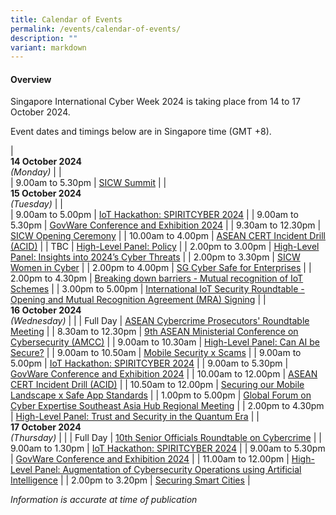```yaml
---
title: Calendar of Events
permalink: /events/calendar-of-events/
description: ""
variant: markdown
---
```

#### **Overview**

Singapore International Cyber Week 2024 is taking place from 14 to 17 October 2024.

Event dates and timings below are in Singapore time (GMT +8). 

| <br> **14 October 2024** <br>*(Monday)* |                                                                                                |                            
| 9.00am to 5.30pm           | [SICW Summit](/events/14-oct/sicw-summit/)                               |
| <br> **15 October 2024** <br>*(Tuesday)* |                                                                                                |                            
| 9.00am to 5.00pm           | [IoT Hackathon: SPIRITCYBER 2024](/events/15-oct/iot-hackathon-spiritcyber-2024/)                               |
| 9.00am to 5.30pm           | [GovWare Conference and Exhibition 2024](/events/15-oct/govware-conference-and-exhibition-2024/)                               |
| 9.30am to 12.30pm           | [SICW Opening Ceremony](/events/15-oct/sicw-opening-ceremony/)                               |
| 10.00am to 4.00pm           | [ASEAN CERT Incident Drill (ACID)](/events/15-oct/asean-cert-incident-drill-acid/)                               |
| TBC           | [High-Level Panel: Policy](/events/15-oct/high-level-panel-policy/)                               |
| 2.00pm to 3.00pm           | [High-Level Panel: Insights into 2024’s Cyber Threats](/events/15-oct/high-level-panel-insights-into-2024-s-cyber-threats/)                               |
| 2.00pm to 3.30pm           | [SICW Women in Cyber](/events/15-oct/sicw-women-in-cyber/)                               |
| 2.00pm to 4.00pm           | [SG Cyber Safe for Enterprises](/events/15-oct/sg-cyber-safe-for-enterprises/)                               |
| 2.00pm to 4.30pm           | [Breaking down barriers - Mutual recognition of IoT Schemes](/events/15-oct/breaking-down-barriers-mutual-recognition-of-iot-schemes/)                               |
| 3.00pm to 5.00pm           | [International IoT Security Roundtable - Opening and Mutual Recognition Agreement (MRA) Signing](/events/15-oct/iiotsrt-opening-and-mutual-recognition-agreement-mra-signing/)                               |
| <br> **16 October 2024** <br>*(Wednesday)* |                                                                                                |
| Full Day           | [ASEAN Cybercrime Prosecutors' Roundtable Meeting](/events/16-oct/acprm/)                               |
| 8.30am to 12.30pm           | [9th ASEAN Ministerial Conference on Cybersecurity (AMCC)](/9th-asean-ministerial-conference-on-cybersecurity-amcc/)                               |
| 9.00am to 10.30am           | [High-Level Panel: Can AI be Secure?](/events/16-oct/high-level-panel-can-ai-be-secure/)                               |
| 9.00am to 10.50am           | [Mobile Security x Scams](/events/16-oct/mobile-x-scams/)                               |
| 9.00am to 5.00pm           | [IoT Hackathon: SPIRITCYBER 2024](/events/16-oct/iot-hackathon-spiritcyber-2024/)                               |
| 9.00am to 5.30pm           | [GovWare Conference and Exhibition 2024](/events/16-oct/govware-conference-and-exhibition-2024/)                               |
| 10.00am to 12.00pm           | [ASEAN CERT Incident Drill (ACID)](/events/16-oct/asean-cert-incident-drill-acid/)                               |
| 10.50am to 12.00pm           | [Securing our Mobile Landscape x Safe App Standards](/events/16-oct/securing-our-mobile-landscape/)                               |
| 1.00pm to 5.00pm           | [Global Forum on Cyber Expertise Southeast Asia Hub Regional Meeting](/events/16-oct/global-forum-on-cyber-expertise-southeast-asia-hub-regional-meeting/)                               |
| 2.00pm to 4.30pm           | [High-Level Panel: Trust and Security in the Quantum Era](/events/16-oct/high-level-panel-trust-and-security-in-the-quantum-era/)                               |
| <br> **17 October 2024** <br>*(Thursday)*          |                                                                                           |
| Full Day           | [10th Senior Officials Roundtable on Cybercrime](/events/17-oct/10th-senior-officials-roundtable-on-cybercrime/)                               |
| 9.00am to 1.30pm           | [IoT Hackathon: SPIRITCYBER 2024](/events/17-oct/iot-hackathon-spiritcyber-2024/)                               |
| 9.00am to 5.30pm           | [GovWare Conference and Exhibition 2024](/events/17-oct/govware-conference-and-exhibition-2024/)                               |
| 11.00am to 12.00pm           | [High-Level Panel: Augmentation of Cybersecurity Operations using Artificial Intelligence](/events/17-oct/high-level-panel-augmentation-of-cybersecurity-operations-using-ai/)                               |
| 2.00pm to 3.20pm           | [Securing Smart Cities](/events/17-oct/securing-smart-cities/)                               |


*Information is accurate at time of publication*